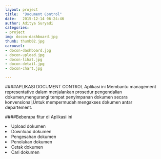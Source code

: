 ```yaml
---
layout: project
title:  "Document Control"
date:   2015-12-14 06:24:46
author: Aditya Suryadi
categories:
- project
img: docon-dashboard.jpg
thumb: thumb02.jpg
carousel:
- docon-dashboard.jpg
- docon-upload.jpg
- docon-lihat.jpg
- docon-detail.jpg
- docon-chart.jpg

---
```

####APLIKASI DOCUMENT CONTROL
Aplikasi ini Membantu management representative dalam menjalankan  prosedur pengendalian dokumen,mengurangi tempat penyimpanan dokumen secara konvensional,Untuk mempermudah mengakses dokumen antar departement.

####Beberapa fitur di Aplikasi ini
<li>	Upload dokumen 
<li>	Download dokumen
<li>	Pengesahan dokumen
<li>	Penolakan dokumen
<li>	Cetak dokumen
<li>	Cari dokumen

